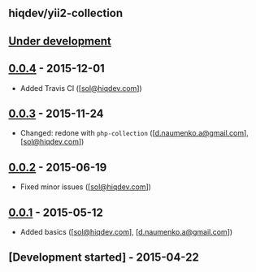 hiqdev/yii2-collection
----------------------

## [Under development]

## [0.0.4] - 2015-12-01

- Added Travis CI ([sol@hiqdev.com])

## [0.0.3] - 2015-11-24

- Changed: redone with `php-collection` ([d.naumenko.a@gmail.com], [sol@hiqdev.com])

## [0.0.2] - 2015-06-19

- Fixed minor issues ([sol@hiqdev.com])

## [0.0.1] - 2015-05-12

- Added basics ([sol@hiqdev.com], [d.naumenko.a@gmail.com])

## [Development started] - 2015-04-22

[Under development]: https://github.com/hiqdev/yii2-collection/compare/0.0.4...HEAD
[0.0.4]: https://github.com/hiqdev/yii2-collection/compare/0.0.3...0.0.4
[0.0.3]: https://github.com/hiqdev/yii2-collection/compare/0.0.2...0.0.3
[0.0.2]: https://github.com/hiqdev/yii2-collection/compare/0.0.1...0.0.2
[0.0.1]: https://github.com/hiqdev/yii2-collection/releases/tag/0.0.1
